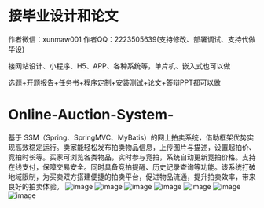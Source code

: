 # 接毕业设计和论文
作者微信：xunmaw001  作者QQ：2223505639(支持修改、部署调试、支持代做毕设)

接网站设计、小程序、H5、APP、各种系统等，单片机、嵌入式也可以做

选题+开题报告+任务书+程序定制+安装测试+论文+答辩PPT都可以做
# Online-Auction-System-
基于 SSM（Spring、SpringMVC、MyBatis）的网上拍卖系统，借助框架优势实现高效稳定运行。卖家能轻松发布拍卖物品信息，上传图片与描述，设置起拍价、竞拍时长等。买家可浏览各类物品，实时参与竞拍，系统自动更新竞拍价格。支持在线支付，保障交易安全。同时具备竞拍提醒、历史记录查询等功能。该系统打破地域限制，为买卖双方搭建便捷的拍卖平台，促进物品流通，提升拍卖效率，带来良好的拍卖体验。 
![image](https://github.com/user-attachments/assets/aaea12c8-3966-46df-8f4b-b0642594dde6)
![image](https://github.com/user-attachments/assets/c3eeb8d2-effc-45ec-972d-20fadf99a48b)
![image](https://github.com/user-attachments/assets/9b119986-cbc7-405c-94c0-d504bba317ce)
![image](https://github.com/user-attachments/assets/7f18fa62-5680-43e6-9b11-39e6f6932466)
![image](https://github.com/user-attachments/assets/9e866305-359c-4a33-a191-60c5999b881f)
![image](https://github.com/user-attachments/assets/1c1abd75-8a3e-43b5-9d0a-525044da3fa6)
![image](https://github.com/user-attachments/assets/dc48fcec-3e2b-46bc-9461-2804bed10881)
